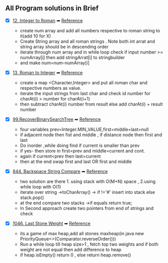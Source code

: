 ## All Program solutions in Brief
- [x] [12. Integer to Roman](https://leetcode.com/problems/integer-to-roman/) ➡ [Reference](https://www.youtube.com/watch?v=f_F9ItFyiEg)
  * create num array and add all numbers respective to roman string to it(add 10 for X)
  * Create String array and all roman strings . Note both int arrat and string array should be in descending order
  * iterate through num array and  in while loop check if input number >= numArray[i] then add stringArrat[i] to stringbuilder 
  * and make num=num-numArray[i]
  
- [x] [13. Roman to Integer](https://leetcode.com/problems/roman-to-integer/) ➡ [Reference](https://www.youtube.com/watch?v=dlATMslQ6Uc)
  * create a map <Character,Integer> and put all roman char and respective numbers as value.
  * iterate the input strings from last char and check id number for charAt(i) > number for charAt(i+1)
  * then subtract  charAt(i) number from result else add charAt(i) + result number

- [x] [99.RecoverBinarySearchTree](https://leetcode.com/problems/recover-binary-search-tree/) ➡ [Reference](https://www.youtube.com/watch?v=ZWGW7FminDM)
    * four variables prev=Integer.MIN_VALUE,first=middle=last=null
    * if adjacent node then fist and middle , if distance node then first and last
    * Do inorder ,while doing find if current is smaller than prev
    * if yes- then store in first=prev and middle=current and cont. 
    * again if current<prev then last=current
    * then at the end swap first and last OR first and middle

- [x] [844. Backspace String Compare](https://leetcode.com/problems/backspace-string-compare/) ➡ [Reference](https://www.youtube.com/watch?v=vgog1EuEJYQ)
  * two solution are there  1. using stack with O(M+N) space , 2.using while loop with O(1)
  * iterate over string ->toCharArray() -> if !='#' insert into stack else stack.pop()
  * at the end compare two stacks ->if equals return true;
  * In Second approach create two pointers from end of strings and check

- [x] [1046. Last Stone Weight](https://leetcode.com/problems/last-stone-weight/) ➡ [Reference](https://www.youtube.com/watch?v=-1jxt_DPl48)
  * its a game of max heap,add all stones maxheap(in java new PriorityQueue<>(Comparator.reverseOrder()))
  * Run a while loop till heap size>1 , fetch top two weights and if both weight are not equal then add difference to heap
  * if heap.isEmpty() return 0 , else return heap.remove()

